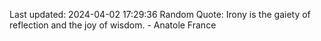 Last updated: 2024-04-02 17:29:36
Random Quote: Irony is the gaiety of reflection and the joy of wisdom. - Anatole France